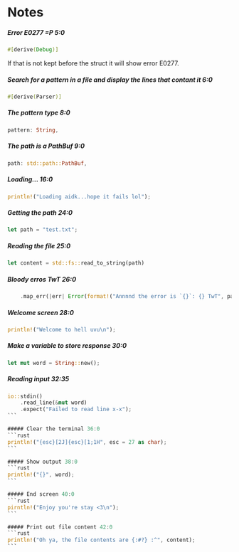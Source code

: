 # Notes

##### Error E0277 =P 5:0
```rust
#[derive(Debug)]
```
If that is not kept before the struct it will show error E0277.

##### Search for a pattern in a file and display the lines that contant it 6:0
```rust
#[derive(Parser)]
```

##### The pattern type 8:0
```rust
pattern: String,
```

##### The path is a PathBuf 9:0
```rust
path: std::path::PathBuf,
```

##### Loading... 16:0
```rust
println!("Loading aidk...hope it fails lol");
```

##### Getting the path 24:0
```rust
let path = "test.txt";
```

##### Reading the file 25:0
```rust
let content = std::fs::read_to_string(path)
```

##### Bloody erros TwT 26:0
```rust
    .map_err(|err| Error(format!("Annnnd the error is `{}`: {} TwT", path, err)))?;
```

##### Welcome screen 28:0
```rust
println!("Welcome to hell uvu\n");
```

##### Make a variable to store response 30:0
```rust
let mut word = String::new();
```

##### Reading input 32:35
````rust
io::stdin()
    .read_line(&mut word)
    .expect("Failed to read line x-x");
```

##### Clear the terminal 36:0
```rust
println!("{esc}[2J]{esc}[1;1H", esc = 27 as char);
```

##### Show output 38:0
```rust
println!("{}", word);
```

##### End screen 40:0
```rust
pirntln!("Enjoy you're stay <3\n");
```

##### Print out file content 42:0
```rust
println!("Oh ya, the file contents are {:#?} :^", content);
```
